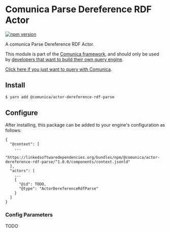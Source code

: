 # Comunica Parse Dereference RDF Actor

[![npm version](https://badge.fury.io/js/%40comunica%2Factor-dereference-rdf-parse.svg)](https://www.npmjs.com/package/@comunica/actor-dereference-rdf-parse)

A comunica Parse Dereference RDF Actor.

This module is part of the [Comunica framework](https://github.com/comunica/comunica),
and should only be used by [developers that want to build their own query engine](https://comunica.dev/docs/modify/).

[Click here if you just want to query with Comunica](https://comunica.dev/docs/query/).

## Install

```bash
$ yarn add @comunica/actor-dereference-rdf-parse
```

## Configure

After installing, this package can be added to your engine's configuration as follows:
```text
{
  "@context": [
    ...
    "https://linkedsoftwaredependencies.org/bundles/npm/@comunica/actor-dereference-rdf-parse/^1.0.0/components/context.jsonld"  
  ],
  "actors": [
    ...
    {
      "@id": TODO,
      "@type": "ActorDereferenceRdfParse"
    }
  ]
}
```

### Config Parameters

TODO

